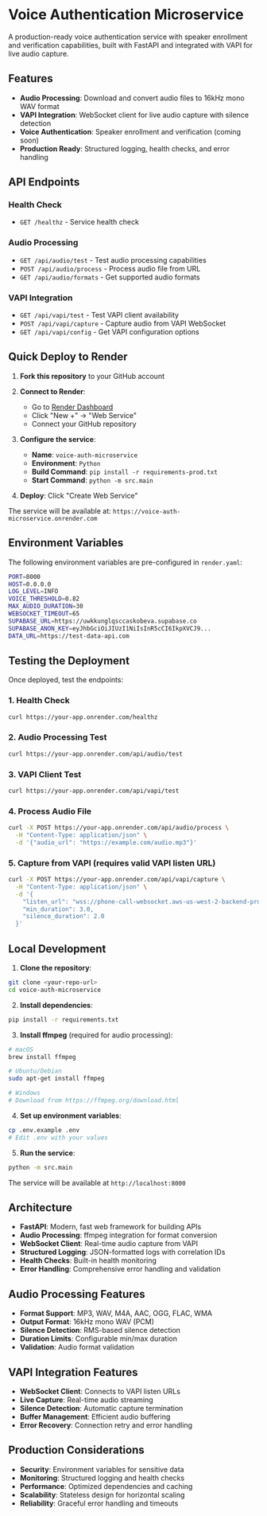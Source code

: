 # Voice Authentication Microservice

A production-ready voice authentication service with speaker enrollment and verification capabilities, built with FastAPI and integrated with VAPI for live audio capture.

## Features

- **Audio Processing**: Download and convert audio files to 16kHz mono WAV format
- **VAPI Integration**: WebSocket client for live audio capture with silence detection
- **Voice Authentication**: Speaker enrollment and verification (coming soon)
- **Production Ready**: Structured logging, health checks, and error handling

## API Endpoints

### Health Check
- `GET /healthz` - Service health check

### Audio Processing
- `GET /api/audio/test` - Test audio processing capabilities
- `POST /api/audio/process` - Process audio file from URL
- `GET /api/audio/formats` - Get supported audio formats

### VAPI Integration
- `GET /api/vapi/test` - Test VAPI client availability
- `POST /api/vapi/capture` - Capture audio from VAPI WebSocket
- `GET /api/vapi/config` - Get VAPI configuration options

## Quick Deploy to Render

1. **Fork this repository** to your GitHub account

2. **Connect to Render**:
   - Go to [Render Dashboard](https://dashboard.render.com)
   - Click "New +" → "Web Service"
   - Connect your GitHub repository

3. **Configure the service**:
   - **Name**: `voice-auth-microservice`
   - **Environment**: `Python`
   - **Build Command**: `pip install -r requirements-prod.txt`
   - **Start Command**: `python -m src.main`

4. **Deploy**: Click "Create Web Service"

The service will be available at: `https://voice-auth-microservice.onrender.com`

## Environment Variables

The following environment variables are pre-configured in `render.yaml`:

```bash
PORT=8000
HOST=0.0.0.0
LOG_LEVEL=INFO
VOICE_THRESHOLD=0.82
MAX_AUDIO_DURATION=30
WEBSOCKET_TIMEOUT=65
SUPABASE_URL=https://uwkkunglqsccaskobeva.supabase.co
SUPABASE_ANON_KEY=eyJhbGciOiJIUzI1NiIsInR5cCI6IkpXVCJ9...
DATA_URL=https://test-data-api.com
```

## Testing the Deployment

Once deployed, test the endpoints:

### 1. Health Check
```bash
curl https://your-app.onrender.com/healthz
```

### 2. Audio Processing Test
```bash
curl https://your-app.onrender.com/api/audio/test
```

### 3. VAPI Client Test
```bash
curl https://your-app.onrender.com/api/vapi/test
```

### 4. Process Audio File
```bash
curl -X POST https://your-app.onrender.com/api/audio/process \
  -H "Content-Type: application/json" \
  -d '{"audio_url": "https://example.com/audio.mp3"}'
```

### 5. Capture from VAPI (requires valid VAPI listen URL)
```bash
curl -X POST https://your-app.onrender.com/api/vapi/capture \
  -H "Content-Type: application/json" \
  -d '{
    "listen_url": "wss://phone-call-websocket.aws-us-west-2-backend-production2.vapi.ai/call-id/listen",
    "min_duration": 3.0,
    "silence_duration": 2.0
  }'
```

## Local Development

1. **Clone the repository**:
```bash
git clone <your-repo-url>
cd voice-auth-microservice
```

2. **Install dependencies**:
```bash
pip install -r requirements.txt
```

3. **Install ffmpeg** (required for audio processing):
```bash
# macOS
brew install ffmpeg

# Ubuntu/Debian
sudo apt-get install ffmpeg

# Windows
# Download from https://ffmpeg.org/download.html
```

4. **Set up environment variables**:
```bash
cp .env.example .env
# Edit .env with your values
```

5. **Run the service**:
```bash
python -m src.main
```

The service will be available at `http://localhost:8000`

## Architecture

- **FastAPI**: Modern, fast web framework for building APIs
- **Audio Processing**: ffmpeg integration for format conversion
- **WebSocket Client**: Real-time audio capture from VAPI
- **Structured Logging**: JSON-formatted logs with correlation IDs
- **Health Checks**: Built-in health monitoring
- **Error Handling**: Comprehensive error handling and validation

## Audio Processing Features

- **Format Support**: MP3, WAV, M4A, AAC, OGG, FLAC, WMA
- **Output Format**: 16kHz mono WAV (PCM)
- **Silence Detection**: RMS-based silence detection
- **Duration Limits**: Configurable min/max duration
- **Validation**: Audio format validation

## VAPI Integration Features

- **WebSocket Client**: Connects to VAPI listen URLs
- **Live Capture**: Real-time audio streaming
- **Silence Detection**: Automatic capture termination
- **Buffer Management**: Efficient audio buffering
- **Error Recovery**: Connection retry and error handling

## Production Considerations

- **Security**: Environment variables for sensitive data
- **Monitoring**: Structured logging and health checks
- **Performance**: Optimized dependencies and caching
- **Scalability**: Stateless design for horizontal scaling
- **Reliability**: Graceful error handling and timeouts